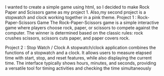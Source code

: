 I wanted to create a simple game using html, so I decided to make Rock Paper and Scissors game as my project 1. Also,my second project is a stopwatch and clock working together in a pink theme.
Project 1 : Rock-Paper-Scissors Game
The Rock-Paper-Scissors game is a simple interactive game where players choose rock, paper, or scissors
to compete against the computer. The winner is determined based on the classic rules: rock crushes
scissors, scissors cuts paper, and paper covers rock.

Project 2 : Stop Watch / Clock
A stopwatch/clock application combines the functions of a stopwatch and a clock. It allows users to
measure elapsed time with start, stop, and reset features, while also displaying the current time. The
interface typically shows hours, minutes, and seconds, providing a versatile tool for timing activities and
checking the time simultaneously
